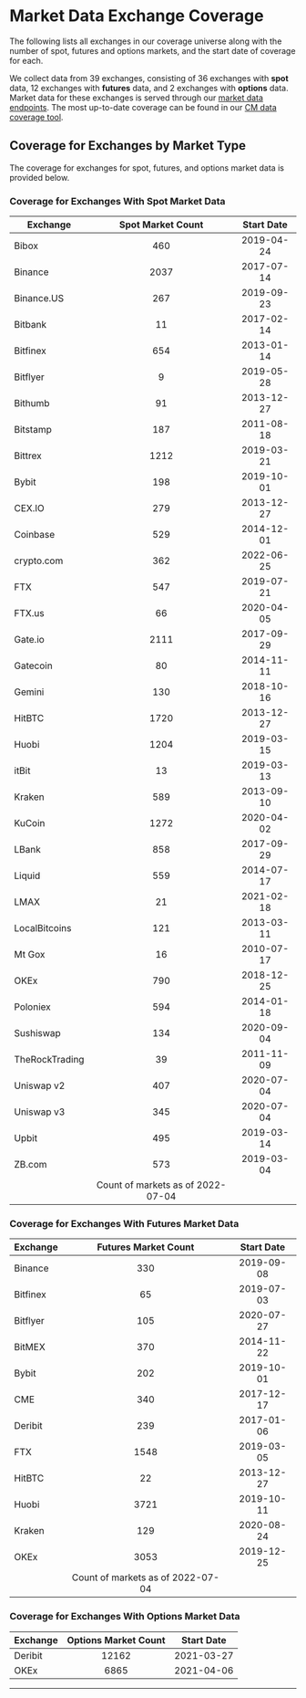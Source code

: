 # Market Data Exchange Coverage

The following lists all exchanges in our coverage universe along with the number of spot, futures and options markets, and the start date of coverage for each.&#x20;

We collect data from 39 exchanges, consisting of 36 exchanges with **spot** data, 12 exchanges with **futures** data, and 2 exchanges with **options** data. Market data for these exchanges is served through our [market data endpoints](https://docs.coinmetrics.io/market-data/market-data-overview).  The most up-to-date coverage can be found in our [CM data coverage tool](https://coverage.coinmetrics.io/exchanges).

## Coverage for Exchanges by Market Type&#x20;

The coverage for exchanges for spot, futures, and options market data is provided below.&#x20;

### Coverage for Exchanges With Spot Market Data&#x20;

| Exchange       |         Spot Market Count         | Start Date |
| -------------- | :-------------------------------: | :--------: |
| Bibox          |                460                | 2019-04-24 |
| Binance        |                2037               | 2017-07-14 |
| Binance.US     |                267                | 2019-09-23 |
| Bitbank        |                 11                | 2017-02-14 |
| Bitfinex       |                654                | 2013-01-14 |
| Bitflyer       |                 9                 | 2019-05-28 |
| Bithumb        |                 91                | 2013-12-27 |
| Bitstamp       |                187                | 2011-08-18 |
| Bittrex        |                1212               | 2019-03-21 |
| Bybit          |                198                | 2019-10-01 |
| CEX.IO         |                279                | 2013-12-27 |
| Coinbase       |                529                | 2014-12-01 |
| crypto.com     |                362                | 2022-06-25 |
| FTX            |                547                | 2019-07-21 |
| FTX.us         |                 66                | 2020-04-05 |
| Gate.io        |                2111               | 2017-09-29 |
| Gatecoin       |                 80                | 2014-11-11 |
| Gemini         |                130                | 2018-10-16 |
| HitBTC         |                1720               | 2013-12-27 |
| Huobi          |                1204               | 2019-03-15 |
| itBit          |                 13                | 2019-03-13 |
| Kraken         |                589                | 2013-09-10 |
| KuCoin         |                1272               | 2020-04-02 |
| LBank          |                858                | 2017-09-29 |
| Liquid         |                559                | 2014-07-17 |
| LMAX           |                 21                | 2021-02-18 |
| LocalBitcoins  |                121                | 2013-03-11 |
| Mt Gox         |                 16                | 2010-07-17 |
| OKEx           |                790                | 2018-12-25 |
| Poloniex       |                594                | 2014-01-18 |
| Sushiswap      |                134                | 2020-09-04 |
| TheRockTrading |                 39                | 2011-11-09 |
| Uniswap v2     |                407                | 2020-07-04 |
| Uniswap v3     |                345                | 2020-07-04 |
| Upbit          |                495                | 2019-03-14 |
| ZB.com         |                573                | 2019-03-04 |
|                | Count of markets as of 2022-07-04 |            |

### Coverage for Exchanges With Futures Market Data&#x20;



| Exchange |        Futures Market Count       | Start Date |
| -------- | :-------------------------------: | :--------: |
| Binance  |                330                | 2019-09-08 |
| Bitfinex |                 65                | 2019-07-03 |
| Bitflyer |                105                | 2020-07-27 |
| BitMEX   |                370                | 2014-11-22 |
| Bybit    |                202                | 2019-10-01 |
| CME      |                340                | 2017-12-17 |
| Deribit  |                239                | 2017-01-06 |
| FTX      |                1548               | 2019-03-05 |
| HitBTC   |                 22                | 2013-12-27 |
| Huobi    |                3721               | 2019-10-11 |
| Kraken   |                129                | 2020-08-24 |
| OKEx     |                3053               | 2019-12-25 |
|          | Count of markets as of 2022-07-04 |            |

### Coverage for Exchanges With Options Market Data&#x20;

| Exchange | Options Market Count | Start Date |
| -------- | :------------------: | :--------: |
| Deribit  |         12162        | 2021-03-27 |
| OKEx     |         6865         | 2021-04-06 |

****
